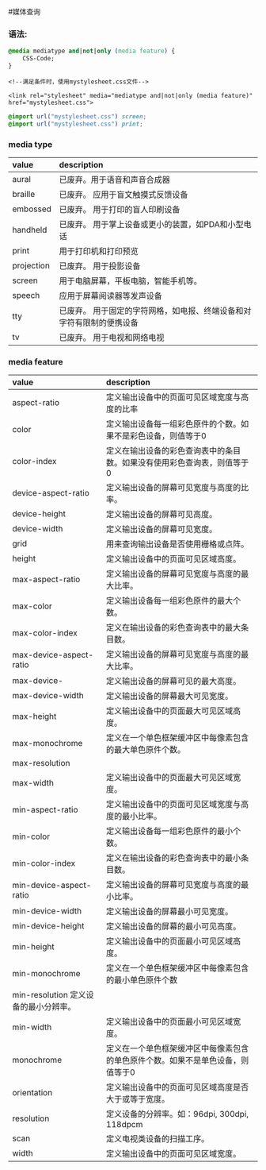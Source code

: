#媒体查询

### 语法:

```css
@media mediatype and|not|only (media feature) {
    CSS-Code;
}
```


```
<!--满足条件时，使用mystylesheet.css文件-->

<link rel="stylesheet" media="mediatype and|not|only (media feature)" href="mystylesheet.css">

```

```css
@import url("mystylesheet.css") screen;
@import url("mystylesheet.css") print;
```

### media type

| value	| description |
|:---- |:------|
|aural|	已废弃。用于语音和声音合成器|
|braille|	已废弃。 应用于盲文触摸式反馈设备|
|embossed|	已废弃。 用于打印的盲人印刷设备|
|handheld|	已废弃。 用于掌上设备或更小的装置，如PDA和小型电话|
|print|	用于打印机和打印预览|
|projection|	已废弃。 用于投影设备|
|screen|	用于电脑屏幕，平板电脑，智能手机等。|
|speech|	应用于屏幕阅读器等发声设备|
|tty|	已废弃。 用于固定的字符网格，如电报、终端设备和对字符有限制的便携设备|
|tv|	已废弃。 用于电视和网络电视|


### media feature

| value | description |
|:------|:------------|
| aspect-ratio|	定义输出设备中的页面可见区域宽度与高度的比率|
| color|	定义输出设备每一组彩色原件的个数。如果不是彩色设备，则值等于0|
| color-index|	定义在输出设备的彩色查询表中的条目数。如果没有使用彩色查询表，则值等于0|
| device-aspect-ratio|	定义输出设备的屏幕可见宽度与高度的比率。|
| device-height|	定义输出设备的屏幕可见高度。|
| device-width|	定义输出设备的屏幕可见宽度。|
| grid|	用来查询输出设备是否使用栅格或点阵。|
| height|	定义输出设备中的页面可见区域高度。|
| max-aspect-ratio|	定义输出设备的屏幕可见宽度与高度的最大比率。|
| max-color|	定义输出设备每一组彩色原件的最大个数。|
| max-color-index|	定义在输出设备的彩色查询表中的最大条目数。||
| max-device-aspect-ratio|	定义输出设备的屏幕可见宽度与高度的最大比率。||
| max-device-|	定义输出设备的屏幕可见的最大高度。||
| max-device-width|	定义输出设备的屏幕最大可见宽度。||
| max-height|	定义输出设备中的页面最大可见区域高度。||
| max-monochrome|	定义在一个单色框架缓冲区中每像素包含的最大单色原件个数。||
| max-resolution||	定义设备的最大分辨率。||
| max-width|	定义输出设备中的页面最大可见区域宽度。||
| min-aspect-ratio|	定义输出设备中的页面可见区域宽度与高度的最小比率。||
| min-color|	定义输出设备每一组彩色原件的最小个数。||
| min-color-index|	定义在输出设备的彩色查询表中的最小条目数。||
| min-device-aspect-ratio|	定义输出设备的屏幕可见宽度与高度的最小比率。||
|min-device-width|	定义输出设备的屏幕最小可见宽度。||
|min-device-height|	定义输出设备的屏幕的最小可见高度。||
|min-height|	定义输出设备中的页面最小可见区域高度。||
|min-monochrome|	定义在一个单色框架缓冲区中每像素包含的最小单色原件个数||
|min-resolution	定义设备的最小分辨率。||
|min-width|	定义输出设备中的页面最小可见区域宽度。||
| monochrome|	定义在一个单色框架缓冲区中每像素包含的单色原件个数。如果不是单色设备，则值等于0||
| orientation|	定义输出设备中的页面可见区域高度是否大于或等于宽度。||
| resolution|	定义设备的分辨率。如：96dpi, 300dpi, 118dpcm||
| scan|	定义电视类设备的扫描工序。||
| width|	定义输出设备中的页面可见区域宽度。||